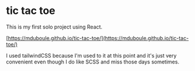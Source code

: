 # tic tac toe

This is my first solo project using React.

[https://mduboule.github.io/tic-tac-toe/](https://mduboule.github.io/tic-tac-toe/)

I used tailwindCSS because I'm used to it at this point and it's just 
very convenient even though I do like SCSS and miss those days sometimes.
